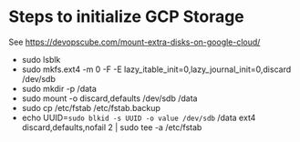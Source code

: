 # Steps to initialize GCP Storage
See https://devopscube.com/mount-extra-disks-on-google-cloud/
- sudo lsblk
- sudo mkfs.ext4 -m 0 -F -E lazy_itable_init=0,lazy_journal_init=0,discard /dev/sdb
- sudo mkdir -p /data
- sudo mount -o discard,defaults /dev/sdb /data
- sudo cp /etc/fstab /etc/fstab.backup
- echo UUID=`sudo blkid -s UUID -o value /dev/sdb` /data ext4 discard,defaults,nofail  2 | sudo tee -a /etc/fstab